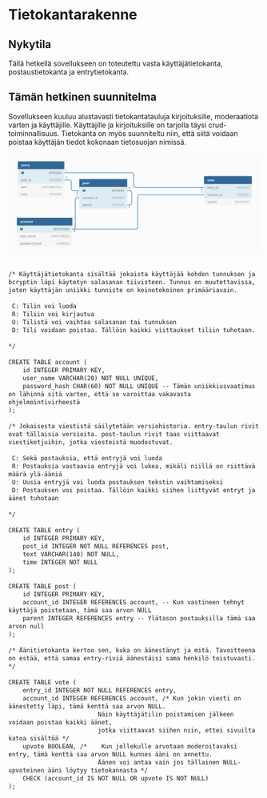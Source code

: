 # Tietokantarakenne

## Nykytila

Tällä hetkellä sovellukseen on toteutettu vasta käyttäjätietokanta, postaustietokanta ja entrytietokanta.

## Tämän hetkinen suunnitelma

Sovellukseen kuuluu alustavasti tietokantatauluja kirjoituksille, moderaatiota varten ja käyttäjille. Käyttäjille ja kirjoituksille on tarjolla täysi crud-toiminnallisuus. Tietokanta on myös suunniteltu niin, että siitä voidaan poistaa käyttäjän tiedot kokonaan tietosuojan nimissä.

![](tietokantadiagrammi.png)

<!--

Table account {
  id INTEGEGER [pk]
  user_name VARCHAR(20)
  password_hash CHAR(60)
}

Table entry {
  id INTEGER [pk]
  post_id INTEGER [ref: > post.id]
  text VARCHAR(140)
  time INTEGER
}

Table post {
  id INTEGER [pk]
  account_id INTEGER [ref: - account.id]
  parent INTEGER [ref: - post.id]
}

Table vote {
  entry_id INTEGER [ref: > entry.id]
  account_id INTEGER [ref: > account.id]
  upvote BOOLEAN
}


-->

```

/* Käyttäjätietokanta sisältää jokaista käyttäjää kohden tunnuksen ja bcryptin läpi käytetyn salasanan tiivisteen. Tunnus on muutettavissa, joten käyttäjän uniikki tunniste on keinotekoinen primääriavain.
 
 C: Tilin voi luoda
 R: Tiliin voi kirjautua
 U: Tilistä voi vaihtaa salasanan tai tunnuksen
 D: Tili voidaan poistaa. Tällöin kaikki viittaukset tiliin tuhotaan.
 
*/

CREATE TABLE account (
    id INTEGER PRIMARY KEY,
    user_name VARCHAR(20) NOT NULL UNIQUE,
    password_hash CHAR(60) NOT NULL UNIQUE -- Tämän uniikkiusvaatimus on lähinnä sitä varten, että se varoittaa vakavasta ohjelmointivirheestä
);

/* Jokaisesta viestistä säilytetään versiohistoria. entry-taulun rivit ovat tällaisia versioita. post-taulun rivit taas viittaavat viestiketjuihin, jotka viesteistä muodostuvat.
 
 C: Sekä postauksia, että entryjä voi luoda
 R: Postauksia vastaavia entryjä voi lukea, mikäli niillä on riittävä määrä ylä-ääniä
 U: Uusia entryjä voi luoda postauksen tekstin vaihtamiseksi
 D: Postauksen voi poistaa. Tällöin kaikki siihen liittyvät entryt ja äänet tuhotaan

*/

CREATE TABLE entry (
    id INTEGER PRIMARY KEY,
    post_id INTEGER NOT NULL REFERENCES post,
    text VARCHAR(140) NOT NULL,
    time INTEGER NOT NULL
);

CREATE TABLE post (
    id INTEGER PRIMARY KEY,
    account_id INTEGER REFERENCES account, -- Kun vastineen tehnyt käyttäjä poistetaan, tämä saa arvon NULL
    parent INTEGER REFERENCES entry -- Ylätason postauksilla tämä saa arvon null
);

/* Äänitietokanta kertoo sen, kuka on äänestänyt ja mitä. Tavoitteena on estää, että samaa entry-riviä äänestäisi sama henkilö toistuvasti. */

CREATE TABLE vote (
    entry_id INTEGER NOT NULL REFERENCES entry,
    account_id INTEGER REFERENCES account, /* Kun jokin viesti on äänestetty läpi, tämä kenttä saa arvon NULL.
                         Näin käyttäjätilin poistamisen jälkeen voidaan poistaa kaikki äänet,
                         jotka viittaavat siihen niin, ettei sivuilta katoa sisältöä */
    upvote BOOLEAN, /*    Kun jollekulle arvotaan moderoitavaksi entry, tämä kenttä saa arvon NULL kunnes ääni on annettu.
                         Äänen voi antaa vain jos tällainen NULL-upvoteinen ääni löytyy tietokannasta */
    CHECK (account_id IS NOT NULL OR upvote IS NOT NULL)
);

```
